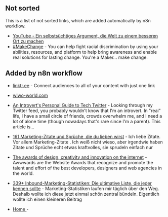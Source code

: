 ## Not sorted
This is a list of not sorted links, which are added automatically by n8n workflow.
- [YouTube - Ein selbstsüchtiges Argument, die Welt zu einem besseren Ort zu machen](https://www.youtube.com/watch?v=rvskMHn0sqQ)
- [#MakeChange](https://makechange.solutions/#give) - You can help fight racial discrimination by using your abilities, resources, and platform to help bring awareness and enable real solutions for lasting change. You're a Maker... make change.


## Added by n8n workflow

- [linktr.ee](https://linktr.ee/) - Connect audiences to all of your content with just one link
- [wiwo-world.com](https://wiwo-world.com/)

- [<ShookBlog/>An Introvert's Personal Guide to Tech Twitter](https://blog.shook.codes/an-introverts-personal-guide-to-tech-twitter) - Looking through my Twitter feed, you probably wouldn’t know that I'm an introvert. In "real" life, I have a small circle of friends, crowds overwhelm me, and I need a lot of alone time (though nowadays that's rare since I'm a parent). This article is...



- [161 Marketing-Zitate und Sprüche, die du lieben wirst](https://www.chimpify.de/marketing/161-marketing-zitate-und-sprueche-die-du-lieben-wirst/) - Ich liebe Zitate. Vor allem Marketing-Zitate . Ich weiß nicht wieso, aber irgendwie haben Zitate und Sprüche echt etwas kraftvolles, sie sprudeln einfach nur

- [The awards of design, creativity and innovation on the internet](https://www.awwwards.com/) - Awwwards are the Website Awards that recognize and promote the talent and effort of the best developers, designers and web agencies in the world.

- [339+ Inbound-Marketing-Statistiken: Die ultimative Liste, die jeder kennen sollte](https://www.chimpify.de/marketing/marketing-statistiken/) - Marketing-Statistiken laufen mir täglich über den Weg. Deshalb wollte ich diese jetzt einmal schön zentral bündeln. Eigentlich wollte ich einen kleineren Beitrag

- [  Home  ](https://logopond.com/) - 